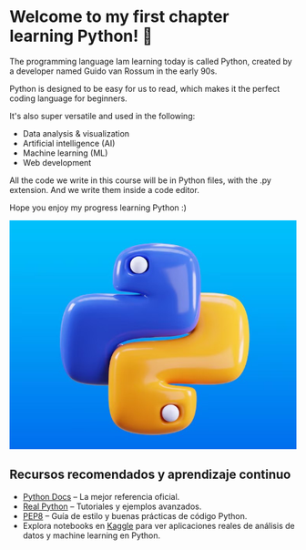 # Welcome to my first chapter learning Python! 🐍

The programming language Iam learning today is called Python, created by a developer named Guido van Rossum in the early 90s.

Python is designed to be easy for us to read, which makes it the perfect coding language for beginners.

It's also super versatile and used in the following:

- Data analysis & visualization
- Artificial intelligence (AI)
- Machine learning (ML)
- Web development

All the code we write in this course will be in Python files, with the .py extension. And we write them inside a code editor.

Hope you enjoy my progress learning Python :\)

![alt text](Images/pythonlogo.jpg)

## Recursos recomendados y aprendizaje continuo

- [Python Docs](https://docs.python.org/es/3/tutorial/index.html) – La mejor referencia oficial.
- [Real Python](https://realpython.com/) – Tutoriales y ejemplos avanzados.
- [PEP8](https://www.python.org/dev/peps/pep-0008/) – Guía de estilo y buenas prácticas de código Python.
- Explora notebooks en [Kaggle](https://www.kaggle.com/) para ver aplicaciones reales de análisis de datos y machine learning en Python.
